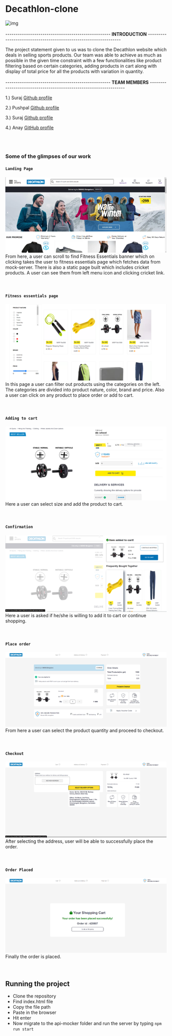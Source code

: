 # Decathlon-clone

 ![img](https://konversations.com/community/img/stories/500x500/story_80.jpg)
 <br/>
 <br/>
 --------------------------------------------------- **INTRODUCTION** ----------------------------------------------------------------- 

The project statement given to us was to clone the Decathlon website which deals in selling sports products. Our team was able to achieve as much as possible in the given time constraint with a few functionalities like product filtering based on certain categories, adding products in cart along with display of total price for all the products with variation in quantity. 
<br/>
<br/>
--------------------------------------------------- **TEAM MEMBERS** ------------------------------------------------------------------

1.) Suraj [Github profile](https://github.com/suraj588)

2.) Pushpal [Github profile](https://github.com/pushpal99)

3.) Suraj [Github profile](https://github.com/Digitalsuraj)

4.) Anay [GitHub profile](https://github.com/AnayBhoraskar)

<br/>
<br/>

### Some of the glimpses of our work

#### `Landing Page`
![img](https://raw.githubusercontent.com/suraj588/Decathlon-clone/master/Images/home.png)
<br/>
From here, a user can scroll to find Fitness Essentials banner which on clicking takes the user to fitness essentials page which fetches data from mock-server. There is also a
static page built which includes cricket products. A user can see them from left menu icon and clicking cricket link.
<br/>
<br/>
<br/>
#### `Fitness essentials page`
![img](https://raw.githubusercontent.com/suraj588/Decathlon-clone/master/Images/fitness.png)
<br/>
In this page a user can filter out products using the categories on the left. The categories are divided into product nature, color, brand and price. Also a user can click on any product to place order or add to cart.
<br/>
<br/>
<br/>
#### `Adding to cart`
![img](https://raw.githubusercontent.com/suraj588/Decathlon-clone/master/Images/product.png)
<br/>
Here a user can select size and add the product to cart.
<br/>
<br/>
<br/>
#### `Confirmation`
![img](https://raw.githubusercontent.com/suraj588/Decathlon-clone/master/Images/addingToCart.png)
<br/>
Here a user is asked if he/she is willing to add it to cart or continue shopping.
<br/>
<br/>
<br/>
#### `Place order`
![img](https://raw.githubusercontent.com/suraj588/Decathlon-clone/master/Images/cart.png)
<br/>
From here a user can select the product quantity and proceed to checkout.
<br/>
<br/>
<br/>
#### `Checkout`
![img](https://raw.githubusercontent.com/suraj588/Decathlon-clone/master/Images/checkout.png)
<br/>
After selecting the address, user will be able to successfully place the order.
<br/>
<br/>
<br/>
#### `Order Placed`
![img](https://raw.githubusercontent.com/suraj588/Decathlon-clone/master/Images/ordered.png)
<br/>
Finally the order is placed.
<br/>
<br/>
<br/>

## Running the project
- Clone the repository
- Find index.html file
- Copy the file path
- Paste in the browser
- Hit enter
- Now migrate to the api-mocker folder and run the server by typing ``` npm run start ```

